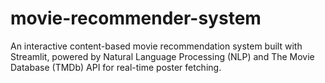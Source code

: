 # movie-recommender-system
An interactive content-based movie recommendation system built with Streamlit, powered by Natural Language Processing (NLP) and The Movie Database (TMDb) API for real-time poster fetching.
